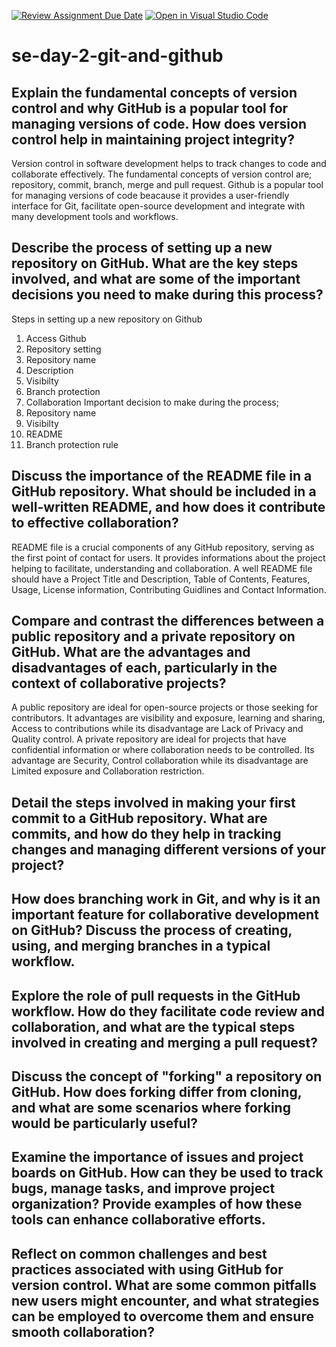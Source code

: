 [![Review Assignment Due Date](https://classroom.github.com/assets/deadline-readme-button-22041afd0340ce965d47ae6ef1cefeee28c7c493a6346c4f15d667ab976d596c.svg)](https://classroom.github.com/a/8wgCKhpZ)
[![Open in Visual Studio Code](https://classroom.github.com/assets/open-in-vscode-2e0aaae1b6195c2367325f4f02e2d04e9abb55f0b24a779b69b11b9e10269abc.svg)](https://classroom.github.com/online_ide?assignment_repo_id=15622784&assignment_repo_type=AssignmentRepo)
# se-day-2-git-and-github
## Explain the fundamental concepts of version control and why GitHub is a popular tool for managing versions of code. How does version control help in maintaining project integrity?

Version control in software development helps to track changes to code and collaborate effectively. The fundamental concepts of version control are; repository, commit, branch, merge and pull request. 
Github is a popular tool for managing versions of code beacause it provides a user-friendly interface for Git, facilitate open-source development and integrate with many development tools and workflows.  

## Describe the process of setting up a new repository on GitHub. What are the key steps involved, and what are some of the important decisions you need to make during this process?

Steps in setting up a new repository on Github
1. Access Github
2. Repository setting
3. Repository name
4. Description
5. Visibilty
6. Branch protection
7. Collaboration
   Important decision to make during the process;
1. Repository name
2. Visibilty
3. README
4. Branch protection rule

## Discuss the importance of the README file in a GitHub repository. What should be included in a well-written README, and how does it contribute to effective collaboration?
 
 README file is a crucial components of any GitHub repository, serving as the first point of contact for users. It provides informations about the project helping to facilitate, understanding and collaboration. A well README file should have a Project Title and Description, Table of Contents, Features, Usage, License information, Contributing Guidlines and Contact Information.

## Compare and contrast the differences between a public repository and a private repository on GitHub. What are the advantages and disadvantages of each, particularly in the context of collaborative projects?

 A public repository are ideal for open-source projects or those seeking for contributors. It advantages are visibility and exposure, learning and sharing, Access to contributions while its disadvantage are Lack of Privacy and Quality control.
 A private repository are ideal for projects that have confidential information or where collaboration needs to be controlled. Its advantage are Security, Control collaboration while its disadvantage are Limited exposure and Collaboration restriction.

## Detail the steps involved in making your first commit to a GitHub repository. What are commits, and how do they help in tracking changes and managing different versions of your project?

## How does branching work in Git, and why is it an important feature for collaborative development on GitHub? Discuss the process of creating, using, and merging branches in a typical workflow.

## Explore the role of pull requests in the GitHub workflow. How do they facilitate code review and collaboration, and what are the typical steps involved in creating and merging a pull request?

## Discuss the concept of "forking" a repository on GitHub. How does forking differ from cloning, and what are some scenarios where forking would be particularly useful?

## Examine the importance of issues and project boards on GitHub. How can they be used to track bugs, manage tasks, and improve project organization? Provide examples of how these tools can enhance collaborative efforts.

## Reflect on common challenges and best practices associated with using GitHub for version control. What are some common pitfalls new users might encounter, and what strategies can be employed to overcome them and ensure smooth collaboration?
